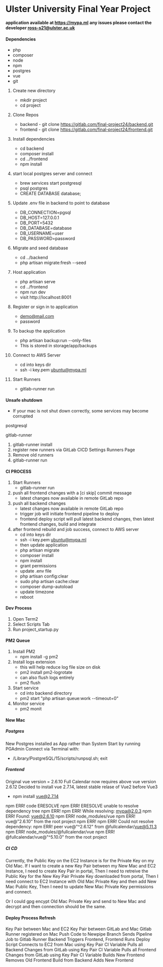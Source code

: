 # Ulster University Final Year Project

**application available at https://mypa.ml**
**any issues please contact the developer ross-s21@ulster.ac.uk**

#### Dependencies
- php
- composer
- node
- npm
- postgres
- vue
- git

1. Create new directory
    - mkdir project
    - cd project

2. Clone Repos
    - backend - git clone https://gitlab.com/final-project24/backend.git
    - frontend - git clone https://gitlab.com/final-project24/frontend.git

3. Install dependencies
    - cd backend
    - composer install
    - cd ../frontend
    - npm install

4. start local postgres server and connect
    - brew services start postgresql
    - psql postgres
    - CREATE DATABASE database;

5. Update .env file in backend to point to database
    - DB_CONNECTION=pgsql
    - DB_HOST=127.0.0.1
    - DB_PORT=5432
    - DB_DATABASE=database
    - DB_USERNAME=user
    - DB_PASSWORD=password

6. Migrate and seed database
    - cd ../backend
    - php artisan migrate:fresh --seed

7. Host application
    - php artisan serve
    - cd ../frontend
    - npm run dev
    - visit http://localhost:8001

8. Register or sign in to application
    - demo@mail.com
    - password

9. To backup the application
    - php artisan backup:run --only-files
    - This is stored in storage/app/backups

10. Connect to AWS Server
    - cd into keys dir
    - ssh -i key.pem ubuntu@mypa.ml

11. Start Runners
    - gitlab-runner run

#### Unsafe shutdown

- If your mac is not shut down correctly, some services may become corrupted

postgresql

gitlab-runner
1. gitlab-runner install
2. register new runners via GitLab CICD Settings Runners Page
3. Remove old runners
4. gitlab-runner run


#### CI PROCESS

1. Start Runners
    - gitlab-runner run
2. push all frontend changes with a [ci skip] commit message
    - latest changes now available in remote GitLab repo
3. push all backend changes
    - latest changes now available in remote GitLab repo
    - trigger job will initiate frontend pipeline to deploy
    - frontend deploy script will pull latest backend changes, then latest frontend changes, build and integrate
4. after frontend rebuild and job success, connect to AWS server
    - cd into keys dir
    - ssh -i key.pem ubuntu@mypa.ml
    - then update application
    - php artisan migrate
    - composer install
    - npm install
    - grant permissions
    - update .env file
    - php artisan config:clear
    - sudo php artisan cache:clear
    - composer dump-autoload
    - update timezone
    - reboot

#### Dev Process

1. Open Term2
2. Select Scripts Tab
3. Run project_startup.py

#### PM2 Queue

1. Install PM2
    - npm install -g pm2
2. Install logs extension
    - this will help reduce log file size on disk
    - pm2 install pm2-logrotate
    - can also flush logs entirely
    - pm2 flush
3. Start service
    - cd into backend directory
    - pm2 start "php artisan queue:work --timeout=0"
4. Monitor service
    - pm2 monit


#### New Mac

##### Postgres

New Postgres installed as App rather than System
Start by running PGAdmin
Connect via Terminal with:
- /Library/PostgreSQL/15/scripts/runpsql.sh; exit


##### Frontend

Original vue version = 2.6.10
Full Calendar now requires above vue version 2.6.12
Decided to install vue 2.7.14, latest stable relase of Vue2 before Vue3
- npm install vue@2.7.14

npm ERR! code ERESOLVE
npm ERR! ERESOLVE unable to resolve dependency tree
npm ERR!
npm ERR! While resolving: mypa@2.0.3
npm ERR! Found: vue@2.6.10
npm ERR! node_modules/vue
npm ERR!   vue@"2.6.10" from the root project
npm ERR!
npm ERR! Could not resolve dependency:
npm ERR! peer vue@"^2.6.12" from @fullcalendar/vue@5.11.3
npm ERR! node_modules/@fullcalendar/vue
npm ERR!   @fullcalendar/vue@"^5.10.0" from the root project

##### CI CD

Currently, the Public Key on the EC2 Instance is for the Private Key on my Old Mac.
If I want to create a new Key Pair between my New Mac and EC2 Instance, I need to create Key Pair in portal,
Then I need to retreive the Public Key for the New Key Pair Private Key downloaded from portal,
Then I need connect to EC2 Instance with Old Mac Private Key and then add New Mac Public Key,
Then I need to update New Mac Private Key permissions and connect.

Or I could gpg encypt Old Mac Private Key and send to New Mac and decrypt and then connection should be the same.

#### Deploy Process Refresh

Key Pair between Mac and EC2
Key Pair between GitLab and Mac
Gitlab Runner registered on Mac
Push Code to Newpipe Branch
Sends Pipeline Job to Gitlab Runner
Backend Triggers Frontend, Frontend Runs Deploy Script
Connects to EC2 from Mac using Key Pair CI Variable
Pulls all Backend Changes from GitLab using Key Pair CI Variable
Pulls all Frontend Changes from GitLab using Key Pair CI Variable
Builds New Frontend
Removes Old Frontend Build from Backend
Adds New Frontend

